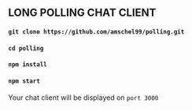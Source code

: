## LONG POLLING CHAT CLIENT

#### ```git clone https://github.com/amschel99/polling.git```

#### ```cd polling```

#### ```npm install```

#### ```npm start```

Your chat client will be displayed on ```port 3000```
